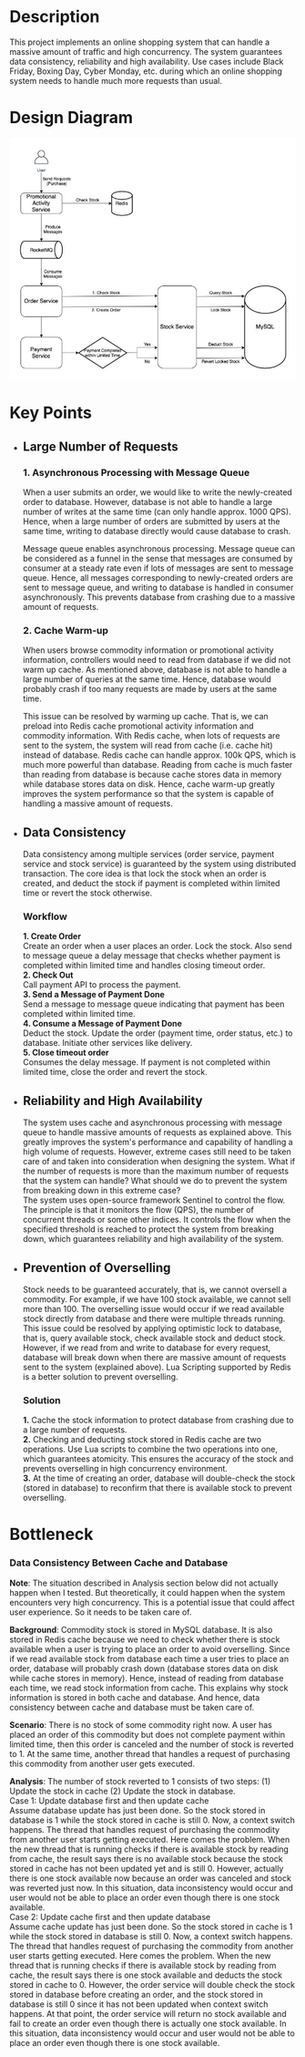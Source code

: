 # Description
This project implements an online shopping system that can handle a massive amount of traffic and high concurrency. The system guarantees data consistency, reliability and high availability. Use cases include Black Friday, Boxing Day, Cyber Monday, etc. during which an online shopping system needs to handle much more requests than usual.

# Design Diagram
![alt text](https://github.com/jasper337xu/Seckill-System/blob/master/doc/image/Design_Diagram.jpg?raw=true)

# Key Points
- ## Large Number of Requests
  ### 1. Asynchronous Processing with Message Queue
  When a user submits an order, we would like to write the newly-created order to database. However, database is not able to handle a large number of writes at the same time (can only handle approx. 1000 QPS). Hence, when a large number of orders are submitted by users at the same time, writing to database directly would cause database to crash. 
  
  Message queue enables asynchronous processing. Message queue can be considered as a funnel in the sense that messages are consumed by consumer at a steady rate even if lots of messages are sent to message queue. Hence, all messages corresponding to newly-created orders are sent to message queue, and writing to database is handled in consumer asynchronously. This prevents database from crashing due to a massive amount of requests.
  
  ### 2. Cache Warm-up
  When users browse commodity information or promotional activity information, controllers would need to read from database if we did not warm up cache. As mentioned above, database is not able to handle a large number of queries at the same time. Hence, database would probably crash if too many requests are made by users at the same time.

  This issue can be resolved by warming up cache. That is, we can preload into Redis cache promotional activity information and commodity information. With Redis cache, when lots of requests are sent to the system, the system will read from cache (i.e. cache hit) instead of database. Redis cache can handle approx. 100k QPS, which is much more powerful than database. Reading from cache is much faster than reading from database is because cache stores data in memory while database stores data on disk. Hence, cache warm-up greatly improves the system performance so that the system is capable of handling a massive amount of requests.

- ## Data Consistency
  Data consistency among multiple services (order service, payment service and stock service) is guaranteed by the system using distributed transaction. The core idea is that lock the stock when an order is created, and deduct the stock if payment is completed within limited time or revert the stock otherwise.
  ### Workflow
    **1. Create Order**<br/>
     Create an order when a user places an order. Lock the stock. Also send to message queue a delay message that checks whether payment is completed within limited time and handles closing timeout order. <br/>
    **2. Check Out**<br/>
     Call payment API to process the payment. <br/>
    **3. Send a Message of Payment Done**<br/>
     Send a message to message queue indicating that payment has been completed within limited time. <br/>
    **4. Consume a Message of Payment Done**<br/>
     Deduct the stock. Update the order (payment time, order status, etc.) to database. Initiate other services like delivery.<br/>
    **5. Close timeout order**<br/>
     Consumes the delay message. If payment is not completed within limited time, close the order and revert the stock.

- ## Reliability and High Availability
  The system uses cache and asynchronous processing with message queue to handle massive amounts of requests as explained above. This greatly improves the system's performance and capability of handling a high volume of requests. However, extreme cases still need to be taken care of and taken into consideration when designing the system. What if the number of requests is more than the maximum number of requests that the system can handle? What should we do to prevent the system from breaking down in this extreme case?<br/>
  The system uses open-source framework Sentinel to control the flow. The principle is that it monitors the flow (QPS), the number of concurrent threads or some other indices. It controls the flow when the specified threshold is reached to protect the system from breaking down, which guarantees reliability and high availability of the system.

- ## Prevention of Overselling
  Stock needs to be guaranteed accurately, that is, we cannot oversell a commodity. For example, if we have 100 stock available, we cannot sell more than 100. The overselling issue would occur if we read available stock directly from database and there were multiple threads running. This issue could be resolved by applying optimistic lock to database, that is, query available stock, check available stock and deduct stock. However, if we read from and write to database for every request, database will break down when there are massive amount of requests sent to the system (explained above). Lua Scripting supported by Redis is a better solution to prevent overselling.
  ### Solution
    **1.** Cache the stock information to protect database from crashing due to a large number of requests.<br/>
    **2.** Checking and deducting stock stored in Redis cache are two operations. Use Lua scripts to combine the two operations into one, which guarantees atomicity. This ensures the accuracy of the stock and prevents overselling in high concurrency environment.<br/>
    **3.** At the time of creating an order, database will double-check the stock (stored in database) to reconfirm that there is available stock to prevent overselling.

# Bottleneck
### Data Consistency Between Cache and Database
**Note**: The situation described in Analysis section below did not actually happen when I tested. But theoretically, it could happen when the system encounters very high concurrency. This is a potential issue that could affect user experience. So it needs to be taken care of.

**Background**: Commodity stock is stored in MySQL database. It is also stored in Redis cache because we need to check whether there is stock available when a user is trying to place an order to avoid overselling. Since if we read available stock from database each time a user tries to place an order, database will probably crash down (database stores data on disk while cache stores in memory). Hence, instead of reading from database each time, we read stock information from cache. This explains why stock information is stored in both cache and database. And hence, data consistency between cache and database must be taken care of.

**Scenario**: There is no stock of some commodity right now. A user has placed an order of this commodity but does not complete payment within limited time, then this order is canceled and the number of stock is reverted to 1. At the same time, another thread that handles a request of purchasing this commodity from another user gets executed.

**Analysis**: The number of stock reverted to 1 consists of two steps: (1) Update the stock in cache (2) Update the stock in database. <br/>
Case 1: Update database first and then update cache <br/>
Assume database update has just been done. So the stock stored in database is 1 while the stock stored in cache is still 0. Now, a context switch happens. The thread that handles request of purchasing the commodity from another user starts getting executed. Here comes the problem. When the new thread that is running checks if there is available stock by reading from cache, the result says there is no available stock because the stock stored in cache has not been updated yet and is still 0. However, actually there is one stock available now because an order was canceled and stock was reverted just now. In this situation, data inconsistency would occur and user would not be able to place an order even though there is one stock available. <br/>
Case 2: Update cache first and then update database <br/>
Assume cache update has just been done. So the stock stored in cache is 1 while the stock stored in database is still 0. Now, a context switch happens. The thread that handles request of purchasing the commodity from another user starts getting executed. Here comes the problem. When the new thread that is running checks if there is available stock by reading from cache, the result says there is one stock available and deducts the stock stored in cache to 0. However, the order service will double check the stock stored in database before creating an order, and the stock stored in database is still 0 since it has not been updated when context switch happens. At that point, the order service will return no stock available and fail to create an order even though there is actually one stock available. In this situation, data inconsistency would occur and user would not be able to place an order even though there is one stock available.
